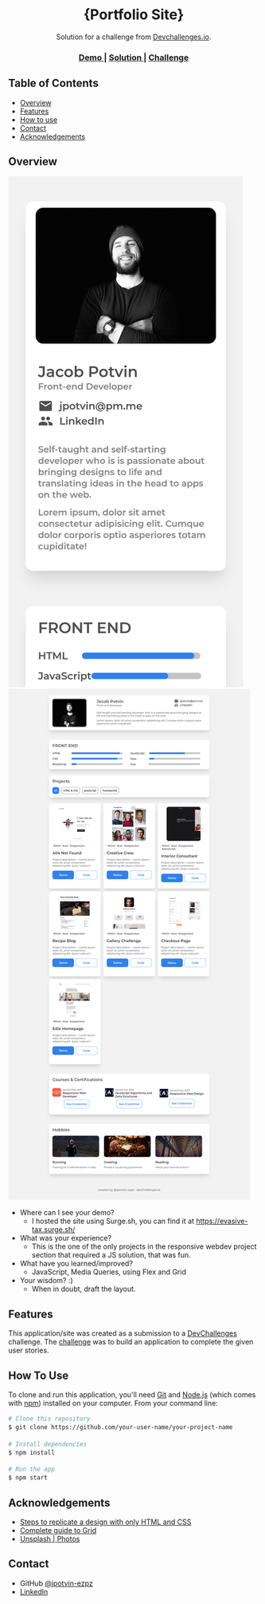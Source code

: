 <!-- Please update value in the {}  -->

<h1 align="center">{Portfolio Site}</h1>

<div align="center">
   Solution for a challenge from  <a href="http://devchallenges.io" target="_blank">Devchallenges.io</a>.
</div>

<div align="center">
  <h3>
    <a href="https://evasive-tax.surge.sh/">
      Demo
    </a>
    <span> | </span>
    <a href="https://github.com/jpotvin-ezpz/portfolio/edit/main/README.md">
      Solution
    </a>
    <span> | </span>
    <a href="https://devchallenges.io/challenges/5ZnOYsSXM24JWnCsNFlt">
      Challenge
    </a>
  </h3>
</div>

<!-- TABLE OF CONTENTS -->

## Table of Contents

- [Overview](#overview)
- [Features](#features)
- [How to use](#how-to-use)
- [Contact](#contact)
- [Acknowledgements](#acknowledgements)

<!-- OVERVIEW -->

## Overview

![screenshot](https://github.com/jpotvin-ezpz/portfolio/blob/main/Screen%20Shot%202021-02-22%20at%2019.09.55.png)
![screenshot](https://github.com/jpotvin-ezpz/portfolio/blob/main/Screenshot_2021-02-22%20Portfolio.png)

- Where can I see your demo?
  + I hosted the site using Surge.sh, you can find it at https://evasive-tax.surge.sh/
- What was your experience?
  + This is the one of the only projects in the responsive webdev project section that required a JS solution, that was fun. 
- What have you learned/improved?
  + JavaScript, Media Queries, using Flex and Grid
- Your wisdom? :)
  + When in doubt, draft the layout. 

## Features

<!-- List the features of your application or follow the template. Don't share the figma file here :) -->

This application/site was created as a submission to a [DevChallenges](https://devchallenges.io/challenges) challenge. The [challenge](https://devchallenges.io/challenges/5ZnOYsSXM24JWnCsNFlt) was to build an application to complete the given user stories.

## How To Use

<!-- Example: -->

To clone and run this application, you'll need [Git](https://git-scm.com) and [Node.js](https://nodejs.org/en/download/) (which comes with [npm](http://npmjs.com)) installed on your computer. From your command line:

```bash
# Clone this repository
$ git clone https://github.com/your-user-name/your-project-name

# Install dependencies
$ npm install

# Run the app
$ npm start
```

## Acknowledgements

<!-- This section should list any articles or add-ons/plugins that helps you to complete the project. This is optional but it will help you in the future. For example: -->

- [Steps to replicate a design with only HTML and CSS](https://devchallenges-blogs.web.app/how-to-replicate-design/)
- [Complete guide to Grid](https://css-tricks.com/snippets/css/complete-guide-grid/)
- [Unsplash | Photos ](https://unsplash.com/)

## Contact

- GitHub [@jpotvin-ezpz](https://{github.com/jpotvin-ezpz})
- [LinkedIn](https://www.linkedin.com/in/jpotvin12/)
